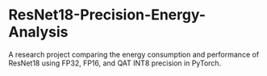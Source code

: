# ResNet18-Precision-Energy-Analysis
A research project comparing the energy consumption and performance of ResNet18 using FP32, FP16, and QAT INT8 precision in PyTorch.
